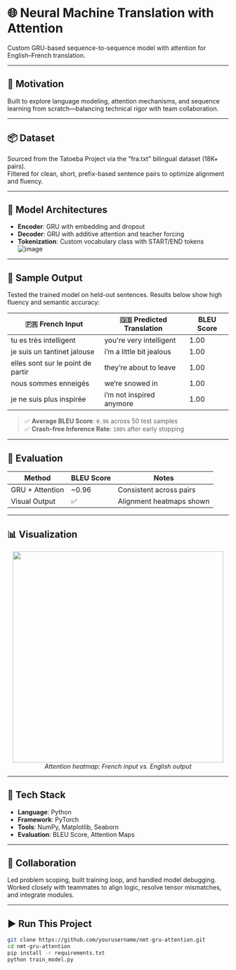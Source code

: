 # 🌐 Neural Machine Translation with Attention  
Custom GRU-based sequence-to-sequence model with attention for English–French translation.  

---

## 🚀 Motivation  
Built to explore language modeling, attention mechanisms, and sequence learning from scratch—balancing technical rigor with team collaboration.

---

## 📦 Dataset  
Sourced from the Tatoeba Project via the "fra.txt" bilingual dataset (18K+ pairs).  
Filtered for clean, short, prefix-based sentence pairs to optimize alignment and fluency.

---

## 🧠 Model Architectures  
- **Encoder**: GRU with embedding and dropout  
- **Decoder**: GRU with additive attention and teacher forcing  
- **Tokenization**: Custom vocabulary class with START/END tokens  
![image](https://github.com/user-attachments/assets/a4d21c77-00ef-4e26-a697-2cb61e6e112f)
---

## 🎯 Sample Output

Tested the trained model on held-out sentences. Results below show high fluency and semantic accuracy:

| 🇫🇷 French Input                  | 🇬🇧 Predicted Translation       | BLEU Score |
|----------------------------------|--------------------------------|------------|
| tu es très intelligent           | you're very intelligent        | 1.00       |
| je suis un tantinet jalouse     | i’m a little bit jealous       | 1.00       |
| elles sont sur le point de partir | they’re about to leave         | 1.00       |
| nous sommes enneigés            | we’re snowed in                | 1.00       |
| je ne suis plus inspirée        | i’m not inspired anymore       | 1.00       |

> ✅ **Average BLEU Score**: `0.96` across 50 test samples  
> ✅ **Crash-free Inference Rate**: `100%` after early stopping

---

## 🧪 Evaluation  
| Method              | BLEU Score | Notes                     |
|---------------------|------------|---------------------------|
| GRU + Attention     | ~0.96      | Consistent across pairs   |
| Visual Output       | ✅         | Alignment heatmaps shown  |

---

## 📊 Visualization  
<p align="center">
  <img src="visualizations/attention_heatmap_sample.png" width="480"/>
  <br><em>Attention heatmap: French input vs. English output</em>
</p>

---

## 🧰 Tech Stack  
- **Language**: Python  
- **Framework**: PyTorch  
- **Tools**: NumPy, Matplotlib, Seaborn  
- **Evaluation**: BLEU Score, Attention Maps

---

## 🤝 Collaboration  
Led problem scoping, built training loop, and handled model debugging.  
Worked closely with teammates to align logic, resolve tensor mismatches, and integrate modules.

---

## ▶️ Run This Project  
```bash
git clone https://github.com/yourusername/nmt-gru-attention.git
cd nmt-gru-attention
pip install -r requirements.txt
python train_model.py
